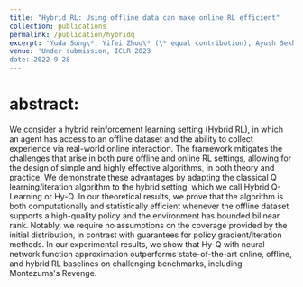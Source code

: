 ```yaml
---
title: "Hybrid RL: Using offline data can make online RL efficient"
collection: publications
permalink: /publication/hybridq
excerpt: 'Yuda Song\*, Yifei Zhou\* (\* equal contribution), Ayush Sekhari, Drew Bagnell, Akshay Krishnamurthy, Wen Sun'
venue: 'Under submission, ICLR 2023
date: 2022-9-28
---
```


# abstract:
We consider a hybrid reinforcement learning setting (Hybrid RL), in which an agent has access to an offline dataset and the ability to collect experience via real-world online interaction. The framework mitigates the challenges that arise in both pure offline and online RL settings, allowing for the design of simple and highly effective algorithms, in both theory and practice. We demonstrate these advantages by adapting the classical Q learning/iteration algorithm to the hybrid setting, which we call Hybrid Q-Learning or Hy-Q. In our theoretical results, we prove that the algorithm is both computationally and statistically efficient whenever the offline dataset supports a high-quality policy and the environment has bounded bilinear rank. Notably, we require no assumptions on the coverage provided by the initial distribution, in contrast with guarantees for policy gradient/iteration methods. In our experimental results, we show that Hy-Q with neural network function approximation outperforms state-of-the-art online, offline, and hybrid RL baselines on challenging benchmarks, including Montezuma's Revenge. 
